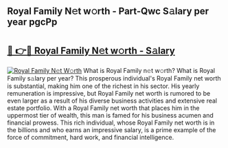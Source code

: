 ## Royal Family N𝚎t w𝚘rth - Part-Qwc S𝚊lary per year pgcPp

# <h2><a href="http://gc3kpv7.nevu.top/?p=Royal+Family">🔗 👉🔴 Royal Family N𝚎t w𝚘rth - S𝚊lary</a></h2>

[![Royal Family N𝚎t W𝚘rth](https://i.imgur.com/Oavwk0R.jpeg)](http://gc3kpv7.nevu.top/?p=Royal+Family)
What is Royal Family n𝚎t w𝚘rth? What is Royal Family s𝚊lary per year?
This prosperous individual's Royal Family net worth is substantial, making him one of the richest in his sector. His yearly remuneration is impressive, but Royal Family net worth is rumored to be even larger as a result of his diverse business activities and extensive real estate portfolio. With a Royal Family net worth that places him in the uppermost tier of wealth, this man is famed for his business acumen and financial prowess. This rich individual, whose Royal Family net worth is in the billions and who earns an impressive salary, is a prime example of the force of commitment, hard work, and financial intelligence.
